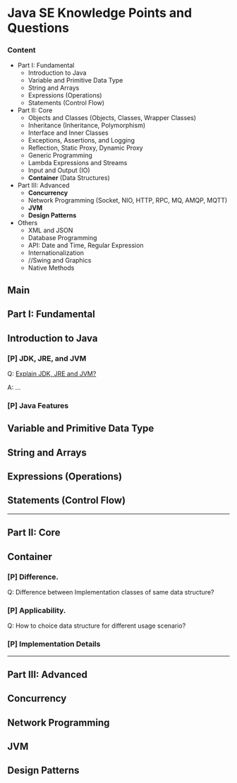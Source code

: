 # Java SE Knowledge Points and Questions

### Content

- Part I: Fundamental
  - Introduction to Java
  - Variable and Primitive Data Type
  - String and Arrays
  - Expressions (Operations)
  - Statements (Control Flow)
- Part II: Core
  - Objects and Classes (Objects, Classes, Wrapper Classes)
  - Inheritance (Inheritance, Polymorphism)
  - Interface and Inner Classes
  - Exceptions, Assertions, and Logging
  - Reflection, Static Proxy, Dynamic Proxy
  - Generic Programming
  - Lambda Expressions and Streams
  - Input and Output (IO)
  - **Container** (Data Structures)
- Part III: Advanced
  - **Concurrency**
  - Network Programming (Socket, NIO, HTTP, RPC, MQ, AMQP, MQTT)
  - **JVM**
  - **Design Patterns**
- Others
  - XML and JSON
  - Database Programming
  - API: Date and Time, Regular Expression
  - Internationalization
  - //Swing and Graphics
  - Native Methods

## Main

## Part I: Fundamental

## Introduction to Java

### [P] JDK, JRE, and JVM

Q: [Explain JDK, JRE and JVM?](https://www.edureka.co/blog/interview-questions/java-interview-questions/#Jdk-Jre-and-Jvm)

A: ...

### [P] Java Features

## Variable and Primitive Data Type



## String and Arrays



## Expressions (Operations)



## Statements (Control Flow)

---

## Part II: Core

## Container

### [P] Difference. 

Q: Difference between Implementation classes of same data structure? 

### [P] Applicability. 

Q: How to choice data structure for different usage scenario?

### [P] Implementation Details



---

## Part III: Advanced

## Concurrency

## Network Programming

## JVM

## Design Patterns